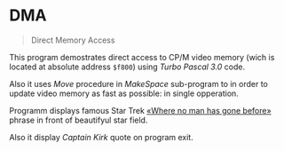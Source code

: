 # DMA

> Direct Memory Access

This program demostrates direct access to CP/M video memory (wich is located at absolute address `$f800`) using *Turbo Pascal 3.0* code.

Also it uses *Move* procedure in *MakeSpace* sub-program to in order to update video memory as fast as possible: in single opperation.

Programm displays famous Star Trek [«Where no man has gone before»](https://en.wikipedia.org/wiki/Where_no_man_has_gone_before) phrase in front of beautifyul star field.

Also it display *Captain Kirk* quote on program exit.
